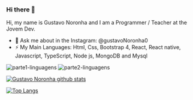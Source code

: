 ### Hi there 👋
Hi, my name is Gustavo Noronha and I am a Programmer / Teacher at the Jovem Dev.

- 💬 Ask me about in the Instagram: @gustavoNoronha0
- ⚡ My Main Languages: Html, Css, Bootstrap 4, React, React native, Javascript, TypeScript, Node js, MongoDB and Mysql 

![parte1-linguagens](https://user-images.githubusercontent.com/58527704/98856572-8270cb80-243c-11eb-84c6-1d8942922f89.PNG) ![parte2-linguagens](https://user-images.githubusercontent.com/58527704/98856600-8bfa3380-243c-11eb-94ed-c5754220ad27.PNG)


[![Gustavo Noronha github stats](https://github-readme-stats.vercel.app/api?username=GustavoNoronha&count_private=true&theme=dark&show_icons=true)](https://github.com/GustavoNoronha/GustavoNoronha)

[![Top Langs](https://github-readme-stats.vercel.app/api/top-langs/?username=GustavoNoronha&langs_count=5)](https://github.com/GustavoNoronha/GustavoNoronha&layout=compact)



